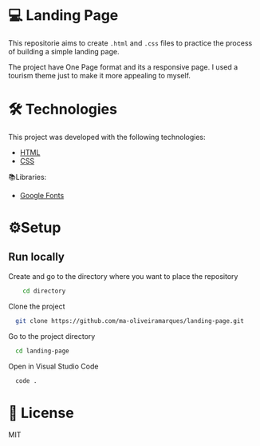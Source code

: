 # 💻 Landing Page

This repositorie aims to create `.html` and `.css` files to practice the process of building a simple landing page.

The project have One Page format and its a responsive page.
I used a tourism theme just to make it more appealing to myself.

# 🛠️​ Technologies

This project was developed with the following technologies:

- [HTML](https://developer.mozilla.org/en-US/docs/Web/HTML)
- [CSS](https://developer.mozilla.org/en-US/docs/Web/CSS)

📚Libraries:

- [Google Fonts](https://fonts.google.com/)

# ⚙️Setup

## Run locally

Create and go to the directory where you want to place the repository

```bash
    cd directory
```

Clone the project

```bash
  git clone https://github.com/ma-oliveiramarques/landing-page.git

```

Go to the project directory

```bash
  cd landing-page
```

Open in Visual Studio Code

```bash
  code .
```

# 📝​ License

MIT
